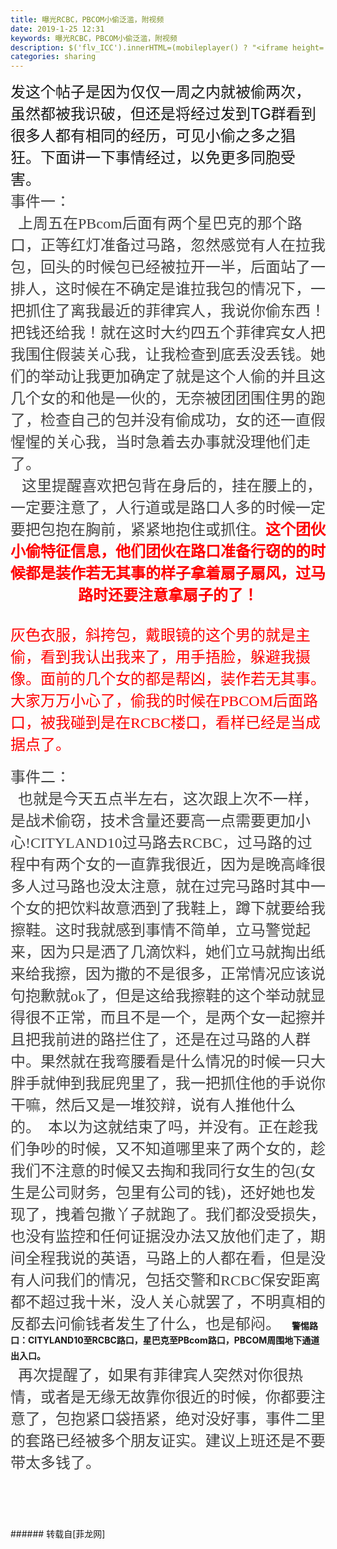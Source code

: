 ```yaml
---
title: 曝光RCBC，PBCOM小偷泛滥，附视频
date: 2019-1-25 12:31
keywords: 曝光RCBC，PBCOM小偷泛滥，附视频
description: $('flv_ICC').innerHTML=(mobileplayer() ? "<iframe height='375' width='500' src='http://player.youku.com/embed/XNDAxNjM1NzA5Mg==.html?spm=a2h0j.11185381.0.11185381' frameborder=0 allowfullscreen></iframe>" : AC_FL_RunContent('width', '500', 'height', '375', 'allowNetworking', 'internal', 'allowScriptAccess', 'never', 'src', 'http://player.youku.com/player.php/sid/XNDAxNjM1NzA5Mg==.html?spm=a2h0j.11185381.0.11185381/v.swf', 'quality', 'high', 'bgcolor', '#ffffff', 'wmode', 'transparent', 'allowfullscreen', 'true'));发这个帖子是因为仅仅一周之内就被偷两次，虽然都被我识破，但还是将经过发到TG群看到很多人都有相同的经历，可见小偷之多之猖狂。下面讲一下事情经过，以免更多同胞受害。事件一：  上周五在PBcom后面有两个星巴克的那个路口，正等红灯准备过马路，忽然感觉有人在拉我包，回头的时候包已经被拉开一半，后面站了一排人，这时候在不确定是谁拉我包的情况下，一把抓住了离我最近的菲律宾人，我说你偷东西！把钱还给我！就在这时大约四五个菲律宾女人把我围住假装关心我，让我检查到底丢没丢钱。她们的举动让我更加确定了就是这个人偷的并且这几个女的和他是一伙的，无奈被团团围住男的跑了，检查自己的包并没有偷成功，女的还一直假惺惺的关心我，当时急着去办事就没理他们走了。  这里提醒喜欢把包背在身后的，挂在腰上的，一定要注意了，人行道或是路口人多的时候一定要把包抱在胸前，紧紧地抱住或抓住。这个团伙小偷特征信息，他们团伙在路口准备行窃的的时候都是装作若无其事的样子拿着扇子扇风，过马路时还要注意拿扇子的了！灰色衣服，斜挎包，戴眼镜的这个男的就是主偷，看到我认出我来了，用手捂脸，躲避我摄像。面前的几个女的都是帮凶，装作若无其事。大家万万小心了，偷我的时候在PBCOM后面路口，被我碰到是在RCBC楼口，看样已经是当成据点了。事件二：  也就是今天五点半左右，这次跟上次不一样，是战术偷窃，技术含量还要高一点需要更加小心!CITYLAND10过马路去RCBC，过马路的过程中有两个女的一直靠我很近，因为是晚高峰很多人过马路也没太注意，就在过完马路时其中一个女的把饮料故意洒到了我鞋上，蹲下就要给我擦鞋。这时我就感到事情不简单，立马警觉起来，因为只是洒了几滴饮料，她们立马就掏出纸来给我擦，因为撒的不是很多，正常情况应该说句抱歉就ok了，但是这给我擦鞋的这个举动就显得很不正常，而且不是一个，是两个女一起擦并且把我前进的路拦住了，还是在过马路的人群中。果然就在我弯腰看是什么情况的时候一只大胖手就伸到我屁兜里了，我一把抓住他的手说你干嘛，然后又是一堆狡辩，说有人推他什么的。  本以为这就结束了吗，并没有。正在趁我们争吵的时候，又不知道哪里来了两个女的，趁我们不注意的时候又去掏和我同行女生的包(女生是公司财务，包里有公司的钱)，还好她也发现了，拽着包撒丫子就跑了。我们都没受损失，也没有监控和任何证据没办法又放他们走了，期间全程我说的英语，马路上的人都在看，但是没有人问我们的情况，包括交警和RCBC保安距离都不超过我十米，没人关心就罢了，不明真相的反都去问偷钱者发生了什么，也是郁闷。   警惕路口：CITYLAND10至RCBC路口，星巴克至PBcom路口，PBCOM周围地下通道出入口。  再次提醒了，如果有菲律宾人突然对你很热情，或者是无缘无故靠你很近的时候，你都要注意了，包抱紧口袋捂紧，绝对没好事，事件二里的套路已经被多个朋友证实。建议上班还是不要带太多钱了。  
categories: sharing
---
```

<td class="t_f" id="postmessage_2793698">

<div align="center"><span id="flv_ICC"></span><script reload="1" type="0afffedc47ca2496d77db9de-text/javascript">$('flv_ICC').innerHTML=(mobileplayer() ? "<iframe height='375' width='500' src='http://player.youku.com/embed/XNDAxNjM1NzA5Mg==.html?spm=a2h0j.11185381.0.11185381' frameborder=0 allowfullscreen></iframe>" : AC_FL_RunContent('width', '500', 'height', '375', 'allowNetworking', 'internal', 'allowScriptAccess', 'never', 'src', 'http://player.youku.com/player.php/sid/XNDAxNjM1NzA5Mg==.html?spm=a2h0j.11185381.0.11185381/v.swf', 'quality', 'high', 'bgcolor', '#ffffff', 'wmode', 'transparent', 'allowfullscreen', 'true'));</script></div><font size="5"><div align="center"><div align="left"><span style="float:left;margin-right:5px">发这个帖子是因为仅仅一周之内就被偷两次，虽然都被我识破，但还是将经过发到TG群看到很多人都有相同的经历，可见小偷之多之猖狂。下面讲一下事情经过，以免更多同胞受害。</span><br/>
<br/>
<br/>
</div><br/>
</div></font><font size="5"><font face="新宋体"><font color="#444444">事件一：</font></font><br/>
<font face="新宋体"><font color="#444444">  上周五在PBcom后面有两个星巴克的那个路口，正等红灯准备过马路，忽然感觉有人在拉我包，回头的时候包已经被拉开一半，后面站了一排人，这时候在不确定是谁拉我包的情况下，一把抓住了离我最近的菲律宾人，我说你偷东西！把钱还给我！就在这时大约四五个菲律宾女人把我围住假装关心我，让我检查到底丢没丢钱。她们的举动让我更加确定了就是这个人偷的并且这几个女的和他是一伙的，无奈被团团围住男的跑了，检查自己的包并没有偷成功，女的还一直假惺惺的关心我，当时急着去办事就没理他们走了。</font></font><br/>
<div align="center"><font size="5"><font color="#444444"><font face="新宋体">  这里提醒喜欢把包背在身后的，挂在腰上的，一定要注意了，人行道或是路口人多的时候一定要把包抱在胸前，紧紧地抱住或抓住。</font></font></font><font face="黑体"><font style="font-size:14px"><font size="5"><font color="#ff0000"><strong>这个团伙</strong></font></font></font></font><font face="黑体"><font style="font-size:14px"><font size="5"><font color="#ff0000"><strong>小偷特征信息，他们团伙在路口准备行窃的的时候都是装作若无其事的样子拿着扇子扇风，过马路时还要注意拿扇子的了！</strong></font></font></font></font></div><br/>
</font><font face="微软雅黑"><font size="5"><font color="#ff0000">灰色衣服，斜挎包，戴眼镜的这个男的就是主偷，看到我认出我来了，用手捂脸，躲避我摄像。面前的几个女的都是帮凶，装作若无其事。大家万万小心了，偷我的时候在PBCOM后面路口，被我碰到是在RCBC楼口，看样已经是当成据点了。</font></font></font><font face="新宋体"><font color="#444444"><font style="font-size:16px"><font size="5"><br/>
</font></font></font></font><br/>
<font face="新宋体"><font color="#444444"><font style="font-size:16px"><font size="5">事件二：</font></font></font></font><br/>
<font face="新宋体"><font color="#444444"><font style="font-size:16px"><font size="5">  也就是今天五点半左右，这次跟上次不一样，是战术偷窃，技术含量还要高一点需要更加小心!CITYLAND10过马路去RCBC，过马路的过程中有两个女的一直靠我很近，因为是晚高峰很多人过马路也没太注意，就在过完马路时其中一个女的把饮料故意洒到了我鞋上，蹲下就要给我擦鞋。这时我就感到事情不简单，立马警觉起来，因为只是洒了几滴饮料，她们立马就掏出纸来给我擦，因为撒的不是很多，正常情况应该说句抱歉就ok了，但是这给我擦鞋的这个举动就显得很不正常，而且不是一个，是两个女一起擦并且把我前进的路拦住了，还是在过马路的人群中。</font></font></font></font><font face="新宋体"><font color="#444444"><font style="font-size:16px"><font size="5">果然就在我弯腰看是什么情况的时候一只大胖手就伸到我屁兜里了，我一把抓住他的手说你干嘛，然后又是一堆狡辩，说有人推他什么的。</font></font></font></font><font face="新宋体"><font color="#444444"><font style="font-size:16px"><font size="5">  本以为这就结束了吗，并没有。正在趁我们争吵的时候，又不知道哪里来了两个女的，趁我们不注意的时候又去掏和我同行女生</font></font></font></font><font face="新宋体"><font color="#444444"><font style="font-size:16px"><font size="5">的包</font></font></font></font><font face="新宋体"><font color="#444444"><font style="font-size:16px"><font size="5">(女生是公司财务，包里有公司的钱)，还好她也发现了，拽着包撒丫子就跑了。我们都没受损失，也没有监控和任何证据没办法又放他们走了，期间全程我说的英语，马路上的人都在看，但是没有人问我们的情况，包括交警和RCBC保安距离都不超过我十米，没人关心就罢了，不明真相的反都去问偷钱者发生了什么，也是郁闷。</font></font></font></font><font face="新宋体"><font size="5">   </font></font><strong>警惕路口：CITYLAND10至RCBC路口，星巴克至PBcom路口，PBCOM周围地下通道出入口。</strong><font face="新宋体"><font size="5"><br/>
</font></font><font face="新宋体"><font color="#444444"><font style="font-size:16px"><font size="5">  再次提醒了，如果有菲律宾人突然对你很热情，或者是无缘无故靠你很近的时候，你都要注意了，包抱紧口袋捂紧，绝对没好事，事件二里的套路已经被多个朋友证实。建议上班还是不要带太多钱了。</font></font></font></font><br/>
<font face="新宋体"><font color="#444444"><font style="font-size:16px"><font size="5"><br/>
</font></font></font></font><font face="新宋体"><font color="#444444"><font style="font-size:16px"><font size="5">  </font></font></font></font><br/>
<br/>
<br/>
</td>
###### 转载自[菲龙网]